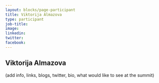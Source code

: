 ```yaml
---
layout: blocks/page-participant
title: Viktorija Almazova
type: participant
job-title:
image: 
linkedin:
twitter:
facebook:
---
```


## Viktorija Almazova

(add info, links, blogs, twitter, bio, what would like to see at the summit)
